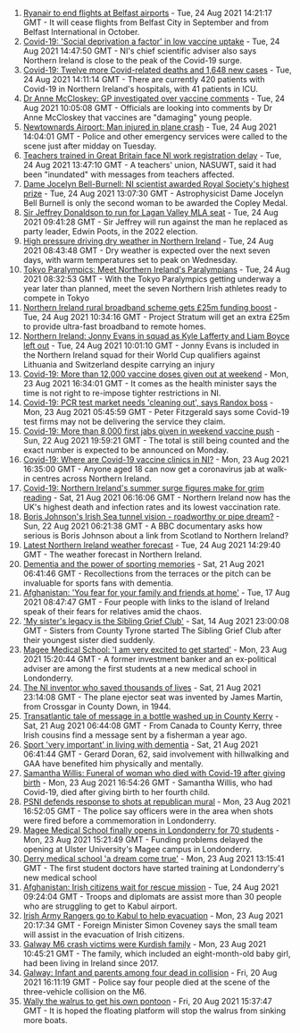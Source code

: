 1. [Ryanair to end flights at Belfast airports](https://www.bbc.co.uk/news/uk-northern-ireland-58315594?at_medium=RSS&at_campaign=KARANGA) - Tue, 24 Aug 2021 14:21:17 GMT - It will cease flights from Belfast City in September and from Belfast International in October.
2. [Covid-19: 'Social deprivation a factor' in low vaccine uptake](https://www.bbc.co.uk/news/uk-northern-ireland-58314388?at_medium=RSS&at_campaign=KARANGA) - Tue, 24 Aug 2021 14:47:50 GMT - NI's chief scientific adviser also says Northern Ireland is close to the peak of the Covid-19 surge.
3. [Covid-19: Twelve more Covid-related deaths and 1,648 new cases](https://www.bbc.co.uk/news/uk-northern-ireland-58320858?at_medium=RSS&at_campaign=KARANGA) - Tue, 24 Aug 2021 14:11:14 GMT - There are currently 420 patients with Covid-19 in Northern Ireland's hospitals, with 41 patients in ICU.
4. [Dr Anne McCloskey: GP investigated over vaccine comments](https://www.bbc.co.uk/news/uk-northern-ireland-foyle-west-58315530?at_medium=RSS&at_campaign=KARANGA) - Tue, 24 Aug 2021 10:05:08 GMT - Officials are looking into comments by Dr Anne McCloskey that vaccines are "damaging" young people.
5. [Newtownards Airport: Man injured in plane crash](https://www.bbc.co.uk/news/uk-northern-ireland-58320041?at_medium=RSS&at_campaign=KARANGA) - Tue, 24 Aug 2021 14:04:01 GMT - Police and other emergency services were called to the scene just after midday on Tuesday.
6. [Teachers trained in Great Britain face NI work registration delay](https://www.bbc.co.uk/news/uk-northern-ireland-58314387?at_medium=RSS&at_campaign=KARANGA) - Tue, 24 Aug 2021 13:47:10 GMT - A teachers' union, NASUWT, said it had been "inundated" with messages from teachers affected.
7. [Dame Jocelyn Bell-Burnell: NI scientist awarded Royal Society's highest prize](https://www.bbc.co.uk/news/uk-northern-ireland-58318024?at_medium=RSS&at_campaign=KARANGA) - Tue, 24 Aug 2021 13:07:30 GMT - Astrophysicist Dame Jocelyn Bell Burnell is only the second woman to be awarded the Copley Medal.
8. [Sir Jeffrey Donaldson to run for Lagan Valley MLA seat](https://www.bbc.co.uk/news/uk-northern-ireland-58316753?at_medium=RSS&at_campaign=KARANGA) - Tue, 24 Aug 2021 09:41:28 GMT - Sir Jeffrey will run against the man he replaced as party leader, Edwin Poots, in the 2022 election.
9. [High pressure driving dry weather in Northern Ireland](https://www.bbc.co.uk/news/uk-northern-ireland-58315590?at_medium=RSS&at_campaign=KARANGA) - Tue, 24 Aug 2021 08:43:48 GMT - Dry weather is expected over the next seven days, with warm temperatures set to peak on Wednesday.
10. [Tokyo Paralympics: Meet Northern Ireland's Paralympians](https://www.bbc.co.uk/sport/disability-sport/58309324?at_medium=RSS&at_campaign=KARANGA) - Tue, 24 Aug 2021 08:32:53 GMT - With the Tokyo Paralympics getting underway a year later than planned, meet the seven Northern Irish athletes ready to compete in Tokyo
11. [Northern Ireland rural broadband scheme gets £25m funding boost](https://www.bbc.co.uk/news/uk-northern-ireland-58311086?at_medium=RSS&at_campaign=KARANGA) - Tue, 24 Aug 2021 10:34:16 GMT - Project Stratum will get an extra £25m to provide ultra-fast broadband to remote homes.
12. [Northern Ireland: Jonny Evans in squad as Kyle Lafferty and Liam Boyce left out](https://www.bbc.co.uk/sport/football/58316360?at_medium=RSS&at_campaign=KARANGA) - Tue, 24 Aug 2021 10:01:10 GMT - Jonny Evans is included in the Northern Ireland squad for their World Cup qualifiers against Lithuania and Switzerland despite carrying an injury
13. [Covid-19: More than 12,000 vaccine doses given out at weekend](https://www.bbc.co.uk/news/uk-northern-ireland-58300969?at_medium=RSS&at_campaign=KARANGA) - Mon, 23 Aug 2021 16:34:01 GMT - It comes as the health minister says the time is not right to re-impose tighter restrictions in NI.
14. [Covid-19: PCR test market needs 'cleaning out', says Randox boss](https://www.bbc.co.uk/news/uk-northern-ireland-58298467?at_medium=RSS&at_campaign=KARANGA) - Mon, 23 Aug 2021 05:45:59 GMT - Peter Fitzgerald says some Covid-19 test firms may not be delivering the service they claim.
15. [Covid-19: More than 8,000 first jabs given in weekend vaccine push](https://www.bbc.co.uk/news/uk-northern-ireland-58294894?at_medium=RSS&at_campaign=KARANGA) - Sun, 22 Aug 2021 19:59:21 GMT - The total is still being counted and the exact number is expected to be announced on Monday.
16. [Covid-19: Where are Covid-19 vaccine clinics in NI?](https://www.bbc.co.uk/news/uk-northern-ireland-57863840?at_medium=RSS&at_campaign=KARANGA) - Mon, 23 Aug 2021 16:35:00 GMT - Anyone aged 18 can now get a coronavirus jab at walk-in centres across Northern Ireland.
17. [Covid-19: Northern Ireland's summer surge figures make for grim reading](https://www.bbc.co.uk/news/uk-northern-ireland-58286351?at_medium=RSS&at_campaign=KARANGA) - Sat, 21 Aug 2021 06:16:06 GMT - Northern Ireland now has the UK's highest death and infection rates and its lowest vaccination rate.
18. [Boris Johnson's Irish Sea tunnel vision - roadworthy or pipe dream?](https://www.bbc.co.uk/news/uk-northern-ireland-58269437?at_medium=RSS&at_campaign=KARANGA) - Sun, 22 Aug 2021 06:21:38 GMT - A BBC documentary asks how serious is Boris Johnson about a link from Scotland to Northern Ireland?
19. [Latest Northern Ireland weather forecast](https://www.bbc.co.uk/news/uk-northern-ireland-26018439?at_medium=RSS&at_campaign=KARANGA) - Tue, 24 Aug 2021 14:29:40 GMT - The weather forecast in Northern Ireland.
20. [Dementia and the power of sporting memories](https://www.bbc.co.uk/news/uk-northern-ireland-57667387?at_medium=RSS&at_campaign=KARANGA) - Sat, 21 Aug 2021 06:41:46 GMT - Recollections from the terraces or the pitch can be invaluable for sports fans with dementia.
21. [Afghanistan: 'You fear for your family and friends at home'](https://www.bbc.co.uk/news/uk-northern-ireland-58241343?at_medium=RSS&at_campaign=KARANGA) - Tue, 17 Aug 2021 08:47:47 GMT - Four people with links to the island of Ireland speak of their fears for relatives amid the chaos.
22. ['My sister's legacy is the Sibling Grief Club'](https://www.bbc.co.uk/news/uk-northern-ireland-58175239?at_medium=RSS&at_campaign=KARANGA) - Sat, 14 Aug 2021 23:00:08 GMT - Sisters from County Tyrone started The Sibling Grief Club after their youngest sister died suddenly.
23. [Magee Medical School: 'I am very excited to get started'](https://www.bbc.co.uk/news/uk-northern-ireland-58310001?at_medium=RSS&at_campaign=KARANGA) - Mon, 23 Aug 2021 15:20:44 GMT - A former investment banker and an ex-political adviser are among the first students at a new medical school in Londonderry.
24. [The NI inventor who saved thousands of lives](https://www.bbc.co.uk/news/uk-northern-ireland-58274204?at_medium=RSS&at_campaign=KARANGA) - Sat, 21 Aug 2021 23:14:08 GMT - The plane ejector seat was invented by James Martin, from Crossgar in County Down, in 1944.
25. [Transatlantic tale of message in a bottle washed up in County Kerry](https://www.bbc.co.uk/news/uk-northern-ireland-58281557?at_medium=RSS&at_campaign=KARANGA) - Sat, 21 Aug 2021 06:44:08 GMT - From Canada to County Kerry, three Irish cousins find a message sent by a fisherman a year ago.
26. [Sport 'very important' in living with dementia](https://www.bbc.co.uk/news/uk-northern-ireland-58279336?at_medium=RSS&at_campaign=KARANGA) - Sat, 21 Aug 2021 06:41:44 GMT - Gerard Doran, 62, said involvement with hillwalking and GAA have benefited him physically and mentally.
27. [Samantha Willis: Funeral of woman who died with Covid-19 after giving birth](https://www.bbc.co.uk/news/uk-northern-ireland-58309750?at_medium=RSS&at_campaign=KARANGA) - Mon, 23 Aug 2021 16:54:26 GMT - Samantha Willis, who had Covid-19, died after giving birth to her fourth child.
28. [PSNI defends response to shots at republican mural](https://www.bbc.co.uk/news/uk-northern-ireland-foyle-west-58308370?at_medium=RSS&at_campaign=KARANGA) - Mon, 23 Aug 2021 16:52:05 GMT - The police say officers were in the area when shots were fired before a commemoration in Londonderry.
29. [Magee Medical School finally opens in Londonderry for 70 students](https://www.bbc.co.uk/news/uk-northern-ireland-58300292?at_medium=RSS&at_campaign=KARANGA) - Mon, 23 Aug 2021 15:21:49 GMT - Funding problems delayed the opening at Ulster University's Magee campus in Londonderry.
30. [Derry medical school 'a dream come true'](https://www.bbc.co.uk/news/uk-northern-ireland-foyle-west-58286006?at_medium=RSS&at_campaign=KARANGA) - Mon, 23 Aug 2021 13:15:41 GMT - The first student doctors have started training at Londonderry's new medical school
31. [Afghanistan: Irish citizens wait for rescue mission](https://www.bbc.co.uk/news/world-europe-58314977?at_medium=RSS&at_campaign=KARANGA) - Tue, 24 Aug 2021 09:24:04 GMT - Troops and diplomats are assist more than 30 people who are struggling to get to Kabul airport.
32. [Irish Army Rangers go to Kabul to help evacuation](https://www.bbc.co.uk/news/world-europe-58309751?at_medium=RSS&at_campaign=KARANGA) - Mon, 23 Aug 2021 20:17:34 GMT - Foreign Minister Simon Coveney says the small team will assist in the evacuation of Irish citizens.
33. [Galway M6 crash victims were Kurdish family](https://www.bbc.co.uk/news/world-europe-58304362?at_medium=RSS&at_campaign=KARANGA) - Mon, 23 Aug 2021 10:45:21 GMT - The family, which included an eight-month-old baby girl, had been living in Ireland since 2017.
34. [Galway: Infant and parents among four dead in collision](https://www.bbc.co.uk/news/world-europe-58279482?at_medium=RSS&at_campaign=KARANGA) - Fri, 20 Aug 2021 16:11:19 GMT - Police say four people died at the scene of the three-vehicle collision on the M6.
35. [Wally the walrus to get his own pontoon](https://www.bbc.co.uk/news/world-europe-58279480?at_medium=RSS&at_campaign=KARANGA) - Fri, 20 Aug 2021 15:37:47 GMT - It is hoped the floating platform will stop the walrus from sinking more boats.
